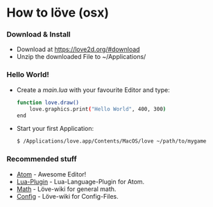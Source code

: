 # How to löve (osx)

### Download & Install
* Download at https://love2d.org/#download
* Unzip the downloaded File to ~/Applications/

### Hello World!
* Create a *main.lua* with your favourite Editor and type:
    ```sh
    function love.draw()
        love.graphics.print("Hello World", 400, 300)
    end
    ```
* Start your first Application:
     ```sh
    $ /Applications/love.app/Contents/MacOS/love ~/path/to/mygame
    ```

### Recommended stuff

* [Atom] - Awesome Editor!
* [Lua-Plugin] - Lua-Language-Plugin for Atom.
* [Math] - Löve-wiki for general math.
* [Config] - Löve-wiki for Config-Files.

[Atom]: <http://atom.io/>
[Lua-Plugin]: <https://atom.io/packages/language-lua>
[Math]: <https://love2d.org/wiki/General_math>
[Config]: <https://www.love2d.org/wiki/Config_Files>
